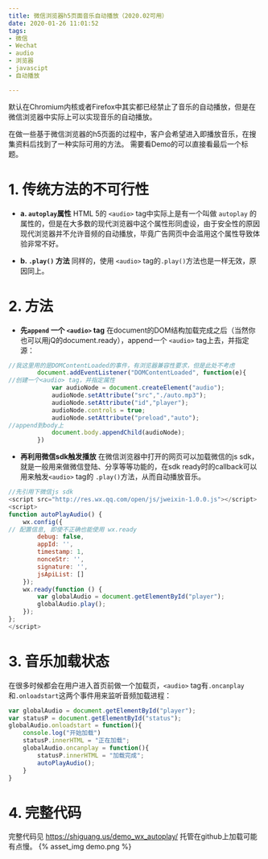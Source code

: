 ```yaml
---
title: 微信浏览器h5页面音乐自动播放（2020.02可用）
date: 2020-01-26 11:01:52
tags:
- 微信
- Wechat
- audio
- 浏览器
- javascipt
- 自动播放

---
```

默认在Chromium内核或者Firefox中其实都已经禁止了音乐的自动播放，但是在微信浏览器中实际上可以实现音乐的自动播放。

<!-- more -->

在做一些基于微信浏览器的h5页面的过程中，客户会希望进入即播放音乐，在搜集资料后找到了一种实际可用的方法。
需要看Demo的可以直接看最后一个标题。

# 1. 传统方法的不可行性

 - **a. ``autoplay``属性**
HTML 5的 ``<audio>`` tag中实际上是有一个叫做 ``autoplay`` 的属性的，但是在大多数的现代浏览器中这个属性形同虚设，由于安全性的原因现代浏览器并不允许音频的自动播放，毕竟广告网页中会滥用这个属性导致体验非常不好。

 - **b. ``.play()`` 方法**
同样的，使用 ``<audio>`` tag的``.play()``方法也是一样无效，原因同上。

# 2. 方法

 - **先``append`` 一个 ``<audio>`` tag**
在document的DOM结构加载完成之后（当然你也可以用jQ的document.ready），append一个 ``<audio>`` tag上去，并指定源：

```javascript
//我这里用的是DOMContentLoaded的事件，有浏览器兼容性要求，但是此处不考虑
        document.addEventListener("DOMContentLoaded", function(e){ 
//创建一个<audio> tag，并指定属性
            var audioNode = document.createElement("audio");
            audioNode.setAttribute("src","./auto.mp3");
            audioNode.setAttribute("id","player");
            audioNode.controls = true;
            audioNode.setAttribute("preload","auto");
//append到body上
            document.body.appendChild(audioNode);
        })
```

 - **再利用微信sdk触发播放**
 在微信浏览器中打开的网页可以加载微信的js sdk，就是一般用来做微信登陆、分享等等功能的，在sdk ready时的callback可以用来触发``<audio>`` tag的 ``.play()``方法，从而自动播放音乐。

```javascript
//先引用下微信js sdk
<script src="http://res.wx.qq.com/open/js/jweixin-1.0.0.js"></script>
<script>
function autoPlayAudio() {
    wx.config({
// 配置信息, 即使不正确也能使用 wx.ready
        debug: false,
        appId: '',
        timestamp: 1,
        nonceStr: '',
        signature: '',
        jsApiList: []
    });
    wx.ready(function () {
        var globalAudio = document.getElementById("player");
        globalAudio.play();
    });
};
</script>
```

# 3. 音乐加载状态

在很多时候都会在用户进入首页前做一个加载页，``<audio>`` tag有``.oncanplay``和``.onloadstart``这两个事件用来监听音频加载进程：
```javascript
var globalAudio = document.getElementById("player");
var statusP = document.getElementById("status");
globalAudio.onloadstart = function(){
    console.log("开始加载")
    statusP.innerHTML = "正在加载";
    globalAudio.oncanplay = function(){
        statusP.innerHTML = "加载完成";
        autoPlayAudio();
    }
}
```

# 4. 完整代码
完整代码见 https://shiguang.us/demo_wx_autoplay/ 托管在github上加载可能有点慢。
{% asset_img demo.png %}
